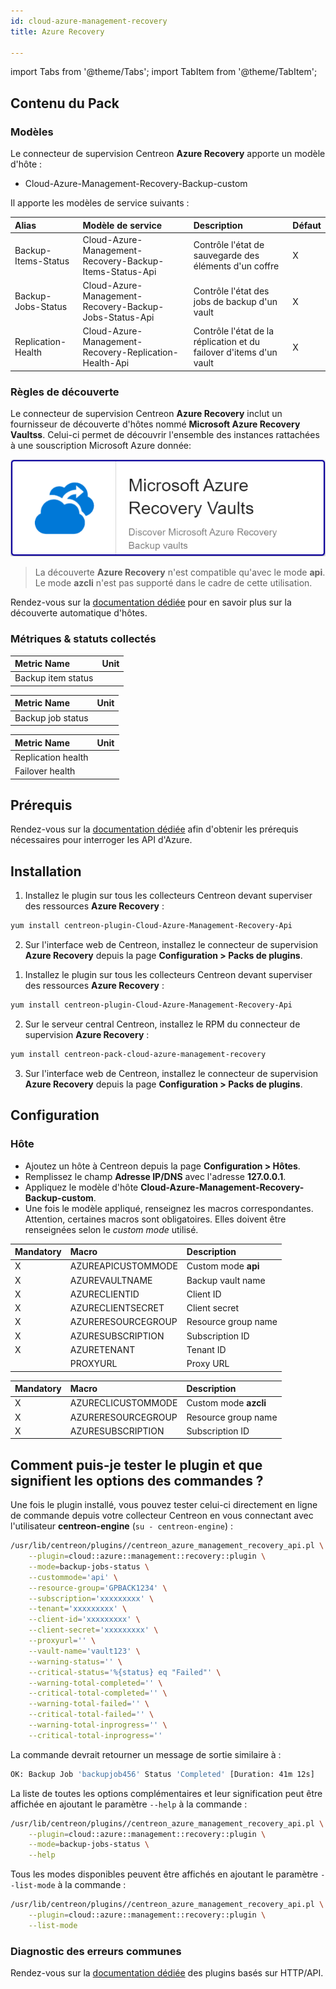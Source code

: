 ```yaml
---
id: cloud-azure-management-recovery
title: Azure Recovery

---
```


import Tabs from '@theme/Tabs';
import TabItem from '@theme/TabItem';


## Contenu du Pack

### Modèles

Le connecteur de supervision Centreon **Azure Recovery** apporte un modèle d'hôte :

* Cloud-Azure-Management-Recovery-Backup-custom

Il apporte les modèles de service suivants :

| Alias               | Modèle de service                                       | Description                                            | Défaut |
| :------------------ | :------------------------------------------------------ | :----------------------------------------------------- | :----- |
| Backup-Items-Status | Cloud-Azure-Management-Recovery-Backup-Items-Status-Api | Contrôle l'état de sauvegarde des éléments d'un coffre | X      |
| Backup-Jobs-Status  | Cloud-Azure-Management-Recovery-Backup-Jobs-Status-Api  | Contrôle l'état des jobs de backup d'un vault  | X      |
| Replication-Health  | Cloud-Azure-Management-Recovery-Replication-Health-Api  | Contrôle l'état de la réplication et du failover d'items d'un vault | X      |

### Règles de découverte

Le connecteur de supervision Centreon **Azure Recovery** inclut un fournisseur de découverte
d'hôtes nommé **Microsoft Azure Recovery Vaultss**. Celui-ci permet de découvrir l'ensemble des instances
rattachées à une souscription Microsoft Azure donnée:

![image](../../../assets/integrations/plugin-packs/procedures/cloud-azure-management-recovery-provider.png)

> La découverte **Azure Recovery** n'est compatible qu'avec le mode **api**. Le mode **azcli** n'est pas supporté dans le cadre
> de cette utilisation.

Rendez-vous sur la [documentation dédiée](/docs/monitoring/discovery/hosts-discovery)
pour en savoir plus sur la découverte automatique d'hôtes.

### Métriques & statuts collectés

<Tabs groupId="sync">
<TabItem value="Backup-Items-Status" label="Backup-Items-Status">

| Metric Name                 | Unit  |
|:----------------------------|:------|
| Backup item status          |       |

</TabItem>
<TabItem value="Backup-Jobs-Status" label="Backup-Jobs-Status">

| Metric Name                 | Unit  |
|:----------------------------|:------|
| Backup job status           |       |

</TabItem>

<TabItem value="Replication-Health" label="Replication-Health">

| Metric Name                 | Unit  |
|:----------------------------|:------|
| Replication health          |       |
| Failover health             |       |

</TabItem>
</Tabs>

## Prérequis

Rendez-vous sur la [documentation dédiée](../getting-started/how-to-guides/azure-credential-configuration.md) afin d'obtenir les prérequis nécessaires pour interroger les API d'Azure.

## Installation

<Tabs groupId="sync">
<TabItem value="Online License" label="Online License">

1. Installez le plugin sur tous les collecteurs Centreon devant superviser des ressources **Azure Recovery** :

```bash
yum install centreon-plugin-Cloud-Azure-Management-Recovery-Api
```

2. Sur l'interface web de Centreon, installez le connecteur de supervision **Azure Recovery** depuis la page **Configuration > Packs de plugins**.

</TabItem>
<TabItem value="Offline License" label="Offline License">

1. Installez le plugin sur tous les collecteurs Centreon devant superviser des ressources **Azure Recovery** :

```bash
yum install centreon-plugin-Cloud-Azure-Management-Recovery-Api
```

2. Sur le serveur central Centreon, installez le RPM du connecteur de supervision **Azure Recovery** :

```bash
yum install centreon-pack-cloud-azure-management-recovery
```

3. Sur l'interface web de Centreon, installez le connecteur de supervision **Azure Recovery** depuis la page **Configuration > Packs de plugins**.

</TabItem>
</Tabs>

## Configuration

### Hôte

* Ajoutez un hôte à Centreon depuis la page **Configuration > Hôtes**.
* Remplissez le champ **Adresse IP/DNS** avec l'adresse **127.0.0.1**.
* Appliquez le modèle d'hôte **Cloud-Azure-Management-Recovery-Backup-custom**.
* Une fois le modèle appliqué, renseignez les macros correspondantes. Attention, certaines macros sont obligatoires. Elles doivent être renseignées selon le *custom mode* utilisé.

<Tabs groupId="sync">
<TabItem value="Azure Monitor API" label="Azure Monitor API">

| Mandatory | Macro              | Description                                  |
| :-------- | :----------------- | :------------------------------------------- |
| X         | AZUREAPICUSTOMMODE | Custom mode **api**                          |
| X         | AZUREVAULTNAME     | Backup vault name                            |
| X         | AZURECLIENTID      | Client ID                                    |
| X         | AZURECLIENTSECRET  | Client secret                                |
| X         | AZURERESOURCEGROUP | Resource group name                          |
| X         | AZURESUBSCRIPTION  | Subscription ID                              |
| X         | AZURETENANT        | Tenant ID                                    |
|           | PROXYURL           | Proxy URL                                    |

</TabItem>
<TabItem value="Azure AZ CLI" label="Azure AZ CLI">

| Mandatory | Macro              | Description                                  |
| :-------- | :----------------- | :------------------------------------------- |
|  X        | AZURECLICUSTOMMODE | Custom mode **azcli**                        |
|  X        | AZURERESOURCEGROUP | Resource group name                          |
|  X        | AZURESUBSCRIPTION  | Subscription ID                              |

</TabItem>
</Tabs>

## Comment puis-je tester le plugin et que signifient les options des commandes ?

Une fois le plugin installé, vous pouvez tester celui-ci directement en ligne
de commande depuis votre collecteur Centreon en vous connectant avec
l'utilisateur **centreon-engine** (`su - centreon-engine`) :

```bash
/usr/lib/centreon/plugins//centreon_azure_management_recovery_api.pl \
    --plugin=cloud::azure::management::recovery::plugin \
    --mode=backup-jobs-status \
    --custommode='api' \
    --resource-group='GPBACK1234' \
    --subscription='xxxxxxxxx' \
    --tenant='xxxxxxxxx' \
    --client-id='xxxxxxxxx' \
    --client-secret='xxxxxxxxx' \
    --proxyurl='' \
    --vault-name='vault123' \
    --warning-status='' \
    --critical-status='%{status} eq "Failed"' \
    --warning-total-completed='' \
    --critical-total-completed='' \
    --warning-total-failed='' \
    --critical-total-failed='' \
    --warning-total-inprogress='' \
    --critical-total-inprogress='' 
```

La commande devrait retourner un message de sortie similaire à :

```bash
OK: Backup Job 'backupjob456' Status 'Completed' [Duration: 41m 12s]
```

La liste de toutes les options complémentaires et leur signification peut être
affichée en ajoutant le paramètre `--help` à la commande :

```bash
/usr/lib/centreon/plugins//centreon_azure_management_recovery_api.pl \
    --plugin=cloud::azure::management::recovery::plugin \
    --mode=backup-jobs-status \
    --help
```

Tous les modes disponibles peuvent être affichés en ajoutant le paramètre
`--list-mode` à la commande :

```bash
/usr/lib/centreon/plugins//centreon_azure_management_recovery_api.pl \
    --plugin=cloud::azure::management::recovery::plugin \
    --list-mode
```

### Diagnostic des erreurs communes

Rendez-vous sur la [documentation dédiée](../getting-started/how-to-guides/troubleshooting-plugins.md#http-and-api-checks)
des plugins basés sur HTTP/API.
